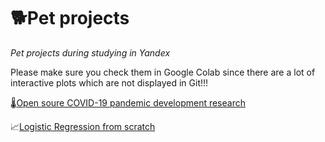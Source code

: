 # 🐕Pet projects

*Pet projects during studying in Yandex*

Please make sure you check them in Google Colab since there are a lot of interactive plots which are not displayed in Git!!!

🌡️[Open soure COVID-19 pandemic development research](https://colab.research.google.com/github/malakanton/pet_projects/blob/main/Covid19_cases_pet.ipynb)

📈[Logistic Regression from scratch](https://colab.research.google.com/github/malakanton/pet_projects/blob/main/LogRegression_custom.ipynb)
